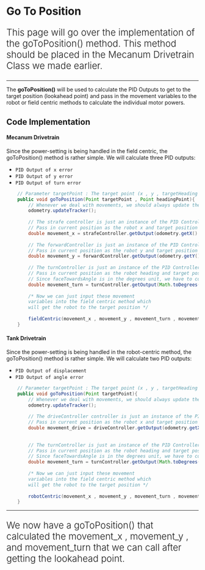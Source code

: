 
# Go To Position

<p style = "font-weight : 300; font-size : 24px;">
This page will go over the implementation of the goToPosition() method. This method should be placed in the Mecanum Drivetrain Class we made earlier.
</p>

---

The <b>goToPosition()</b> will be used to calculate the PID Outputs to get to the target position (lookahead point) and pass in the movement variables to the robot or field centric methods to calculate the individual motor powers.

## Code Implementation

<!-- tabs:start -->

#### **Mecanum Drivetrain**

Since the power-setting is being handled in the field centric, the goToPosition() method is rather simple. We will calculate three PID outputs:
- `PID Output of x error`
- `PID Output of y error`
- `PID Output of turn error`


```java 
    // Parameter targetPoint : The target point (x , y , targetHeading , movementSpeed , lookaheadDistance)
    public void goToPosition(Point targetPoint , Point headingPoint){
        // Whenever we deal with movements, we should always update the position tracker first
        odometry.updateTracker();
        
        // The strafe controller is just an instance of the PID Controller class for strafing
        // Pass in current position as the robot x and target position as the targetPoint.x
        double movement_x = strafeController.getOutput(odometry.getX() , targetPoint.x);
        
        // The forwardController is just an instance of the PID Controller class for moving in the y direction
        // Pass in current position as the robot y and target position as the targetPoint.y
        double movement_y = forwardController.getOutput(odometry.getY() , targetPoint.y);
        
        // The turnController is just an instance of the PID Controller class for moving in the y direction
        // Pass in current position as the robot heading and target position as the headingPoint.faceTowardsAngle
        // Since faceTowardsAngle is in the degrees unit, we have to convert heading to degrees
        double movement_turn = turnController.getOutput(Math.toDegrees(odometry.getHeading()) , headingPoint.faceTowardsAngle);
        
        /* Now we can just input these movement 
        variables into the field centric method which 
        will get the robot to the target position */
        
        fieldCentric(movement_x , movement_y , movement_turn , movementSpeed);
    }
```

#### **Tank Drivetrain**

Since the power-setting is being handled in the robot-centric method, the goToPosition() method is rather simple. We will calculate two PID outputs:
- `PID Output of displacement`
- `PID Output of angle error`

```java 
    // Parameter targetPoint : The target point (x , y , targetHeading , movementSpeed , lookaheadDistance)
    public void goToPosition(Point targetPoint){
        // Whenever we deal with movements, we should always update the position tracker first
        odometry.updateTracker();
        
        // The driveController controller is just an instance of the PID Controller class for displacement
        // Pass in current position as the robot x and target position as the targetPoint.x
        double movement_drive = driveController.getOutput(odometry.getX() , targetPoint.x);
        
        
        // The turnController is just an instance of the PID Controller class for moving in the y direction
        // Pass in current position as the robot heading and target position as the headingPoint.faceTowardsAngle
        // Since faceTowardsAngle is in the degrees unit, we have to convert heading to degrees
        double movement_turn = turnController.getOutput(Math.toDegrees(odometry.getHeading()) , targetPoint.faceTowardsAngle);
        
        /* Now we can just input these movement 
        variables into the field centric method which 
        will get the robot to the target position */
        
        robotCentric(movement_x , movement_y , movement_turn , movementSpeed);
    }
```


<!-- tabs:end -->


---

<p style = "font-weight : 300; font-size : 24px;">
We now have a goToPosition() that calculated the movement_x , movement_y , and movement_turn that we can call after getting the lookahead point.
</p>